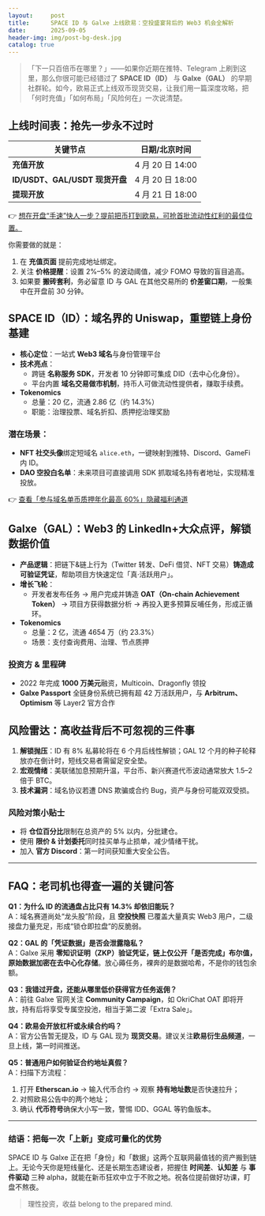 ```yaml
---
layout:     post
title:      SPACE ID 与 Galxe 上线欧易：空投盛宴背后的 Web3 机会全解析
date:       2025-09-05
header-img: img/post-bg-desk.jpg
catalog: true
---
```


>「下一只百倍币在哪里？」——如果你近期在推特、Telegram 上刷到这里，那么你很可能已经错过了 **SPACE ID（ID）** 与 **Galxe（GAL）** 的早期社群轮。如今，欧易正式上线双币现货交易，让我们用一篇深度攻略，把「何时充值」「如何布局」「风险何在」一次说清楚。

## 上线时间表：抢先一步永不过时

| 关键节点 | 日期/北京时间 |
|---|---|
| **充值开放** | 4 月 20 日 14:00 |
| **ID/USDT、GAL/USDT 现货开盘** | 4 月 20 日 18:00 |
| **提现开放** | 4 月 21 日 18:00 |

👉 [想在开盘“手速”快人一步？提前把币打到欧易，可抢首批流动性红利的最佳位置。](https://okxdog.com/)

你需要做的就是：

1. 在 **充值页面** 提前完成地址绑定。  
2. 关注 **价格提醒**：设置 2%–5% 的波动阈值，减少 FOMO 导致的盲目追高。  
3. 如果要 **搬砖套利**，务必留意 ID 与 GAL 在其他交易所的 **价差窗口期**，一般集中在开盘前 30 分钟。

## SPACE ID（ID）：域名界的 Uniswap，重塑链上身份基建

- **核心定位**：一站式 **Web3 域名**与身份管理平台  
- **技术亮点**：  
  - 跨链 **名称服务 SDK**，开发者 10 分钟即可集成 DID（去中心化身份）。  
  - 平台内置 **域名交易做市机制**，持币人可做流动性提供者，赚取手续费。  
- **Tokenomics**  
  - 总量：20 亿，流通 2.86 亿（约 14.3%）  
  - 职能：治理投票、域名折扣、质押挖治理奖励  

### 潜在场景：  
- **NFT 社交头像**绑定短域名 `alice.eth`，一键映射到推特、Discord、GameFi 内 ID。  
- **DAO 空投白名单**：未来项目可直接调用 SDK 抓取域名持有者地址，实现精准投放。

👉 [查看「参与域名单币质押年化最高 60%」隐藏福利通道](https://okxdog.com/)

## Galxe（GAL）：Web3 的 LinkedIn+大众点评，解锁数据价值

- **产品逻辑**：把链下&链上行为（Twitter 转发、DeFi 借贷、NFT 交易）**铸造成可验证凭证**，帮助项目方快速定位「真·活跃用户」。  
- **增长飞轮**：  
  - 开发者发布任务 → 用户完成并铸造 **OAT（On-chain Achievement Token）** → 项目方获得数据分析 → 再投入更多预算反哺任务，形成正循环。  
- **Tokenomics**  
  - 总量：2 亿，流通 4654 万（约 23.3%）  
  - 场景：支付查询费用、治理、节点质押  

### 投资方 & 里程碑  
- 2022 年完成 **1000 万美元**融资，Multicoin、Dragonfly 领投  
- **Galxe Passport** 全链身份系统已拥有超 42 万活跃用户，与 **Arbitrum、Optimism** 等 Layer2 官方合作

## 风险雷达：高收益背后不可忽视的三件事

1. **解锁抛压**：ID 有 8% 私募轮将在 6 个月后线性解锁；GAL 12 个月的种子轮释放亦在倒计时，短线交易者需留足安全垫。
2. **宏观情绪**：美联储加息预期升温，平台币、新兴赛道代币波动通常放大 1.5–2 倍于 BTC。
3. **技术漏洞**：域名协议若遭 DNS 欺骗或合约 Bug，资产与身份可能双双受损。

### 风险对策小贴士
- 将 **仓位百分比**限制在总资产的 5% 以内，分批建仓。  
- 使用 **限价 & 计划委托**同时挂买单与止损单，减少情绪干扰。  
- 加入 **官方 Discord**：第一时间获知重大安全公告。

---

## FAQ：老司机也得查一遍的关键问答

**Q1：为什么 ID 的流通盘占比只有 14.3% 却依旧能玩？**  
A：域名赛道尚处“龙头股”阶段，且 **空投快照** 已覆盖大量真实 Web3 用户，二级接盘力量充足，形成“锁仓即拉盘”的反脆弱。

**Q2：GAL 的「凭证数据」是否会泄露隐私？**  
A：Galxe 采用 **零知识证明（ZKP）**验证凭证，链上仅公开「是否完成」布尔值，原始数据加密在**去中心化存储**。放心薅任务，裸奔的是数据哈希，不是你的钱包余额。

**Q3：我错过开盘，还能从哪里低价获得官方任务返佣？**  
A：前往 Galxe 官网关注 **Community Campaign**，如 OkriChat OAT 即将开放，持有后将享受专属空投池，相当于第二波「Extra Sale」。

**Q4：欧易会开放杠杆或永续合约吗？**  
A：官方公告暂无提及，ID 与 GAL 现为 **现货交易**。建议关注**欧易衍生品频道**，一旦上线，第一时间推送。

**Q5：普通用户如何验证合约地址真假？**  
A：扫描下方流程：  
1. 打开 **Etherscan.io** → 输入代币合约 → 观察 **持有地址数**是否快速拉升；  
2. 对照欧易公告中的两个地址；  
3. 确认 **代币符号**确保大小写一致，警惕 IDD、GGAL 等钓鱼版本。

---

### 结语：把每一次「上新」变成可量化的优势

SPACE ID 与 Galxe 正在把「身份」和「数据」这两个互联网最值钱的资产搬到链上。无论今天你是短线量化、还是长期生态建设者，把握住 **时间差**、**认知差** 与 **事件驱动** 三种 alpha，就能在新币狂欢中立于不败之地。祝各位提前做好功课，盯盘不熬夜。

> 理性投资，收益 belong to the prepared mind.